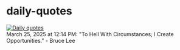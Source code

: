 # daily-quotes
[![Daily quotes](https://github.com/ceepu8/daily-quotes/actions/workflows/daily-quote.yml/badge.svg)](https://github.com/ceepu8/daily-quotes/actions/workflows/daily-quote.yml)<br/>
March 25, 2025 at 12:14 PM: "To Hell With Circumstances; I Create Opportunities." - Bruce Lee
